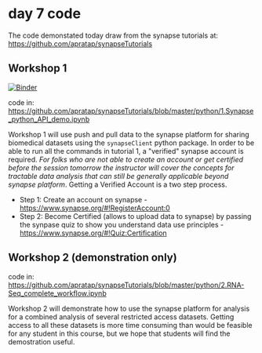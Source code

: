 # day 7 code

The code demonstated today draw from the synapse tutorials at:
https://github.com/apratap/synapseTutorials

## Workshop 1

[![Binder](https://mybinder.org/badge_logo.svg)](https://mybinder.org/v2/gh/apratap/synapseTutorials.git/HEAD)

code in:  https://github.com/apratap/synapseTutorials/blob/master/python/1.Synapse_python_API_demo.ipynb

Workshop 1 will use push and pull data to the synapse platform for sharing biomedical datasets using the `synapseClient` python package. In order to be able to run all the commands in tutorial 1, a "verified" synapse account is required. _For folks who are not able to create an account or get certified before the session tomorrow the instructor will cover the concepts for tractable data analysis that can still be generally applicable beyond synapse platform_. Getting a Verified Account is a two step process.
 - Step 1: Create an account on synapse - https://www.synapse.org/#!RegisterAccount:0
 - Step 2: Become Certified (allows to upload data to synapse) by passing the synpase quiz to show you understand data use principles - https://www.synapse.org/#!Quiz:Certification

## Workshop 2 (demonstration only)

code in: https://github.com/apratap/synapseTutorials/blob/master/python/2.RNA-Seq_complete_workflow.ipynb

Workshop 2 will demonstrate how to use the synapse platform for analysis for a combined analysis of several restricted access datasets. Getting access to all these datasets is more time consuming than would be feasible for any student in this course, but we hope that students will find the demostration useful.